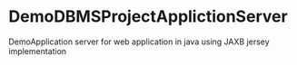 # DemoDBMSProjectApplictionServer
DemoApplication server for web application in java using JAXB jersey implementation
